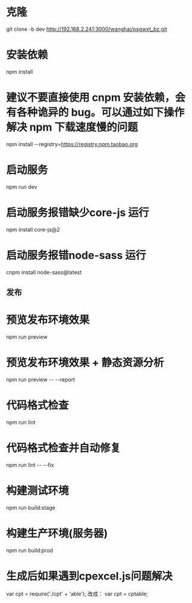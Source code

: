 # 克隆
git clone -b dev http://192.168.2.241:3000/wanghai/psgwxt_bz.git

# 安装依赖
npm install

# 建议不要直接使用 cnpm 安装依赖，会有各种诡异的 bug。可以通过如下操作解决 npm 下载速度慢的问题
npm install --registry=https://registry.npm.taobao.org

# 启动服务
npm run dev

# 启动服务报错缺少core-js   运行 
npm install core-js@2   

# 启动服务报错node-sass   运行 
cnpm install node-sass@latest

## 发布

# 预览发布环境效果
npm run preview

# 预览发布环境效果 + 静态资源分析
npm run preview -- --report

# 代码格式检查
npm run lint

# 代码格式检查并自动修复
npm run lint -- --fix

# 构建测试环境
npm run build:stage

# 构建生产环境(服务器)
npm run build:prod

# 生成后如果遇到cpexcel.js问题解决
var cpt = require('./cpt' + 'able');
改成：
var cpt = cptable;
